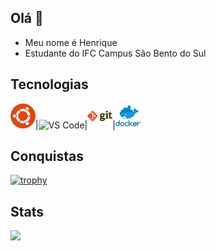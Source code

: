 ## Olá 👋

- Meu nome é Henrique
- Estudante do IFC Campus São Bento do Sul

## Tecnologias
<img title="Ubuntu" alt="Ubuntu" width="40px" src="https://raw.githubusercontent.com/github/explore/master/topics/ubuntu/ubuntu.png">|<img title="VS Code" alt="VS Code" width="40px" src="https://img.icons8.com/fluent/48/000000/visual-studio-code-2019.png">|<img title="git" alt="git" width="40px" src="https://raw.githubusercontent.com/github/explore/master/topics/git/git.png">|<img title="Docker" alt="Docker" width="40px" src="https://raw.githubusercontent.com/github/explore/master/topics/docker/docker.png">

## Conquistas 
[![trophy](https://github-profile-trophy.vercel.app/?username=hc841)](https://github.com/ryo-ma/github-profile-trophy)

## Stats
<img src="https://github-readme-stats.vercel.app/api?username=hc841&show_icons=true&theme=radical&include_all_commits=true">

